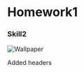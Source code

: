 # Homework1
### Skill2



![Wallpaper](https://github.com/Rohanmr3/skills-communicate-using-markdown/assets/143557050/a7029dd5-2f8b-40ce-9229-b9af81b90cc4)



Added headers
